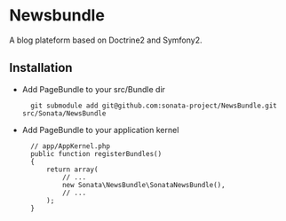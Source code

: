 # Newsbundle

A blog plateform based on Doctrine2 and Symfony2.

## Installation

* Add PageBundle to your src/Bundle dir

        git submodule add git@github.com:sonata-project/NewsBundle.git src/Sonata/NewsBundle

* Add PageBundle to your application kernel

        // app/AppKernel.php
        public function registerBundles()
        {
            return array(
                // ...
                new Sonata\NewsBundle\SonataNewsBundle(),
                // ...
            );
        }
